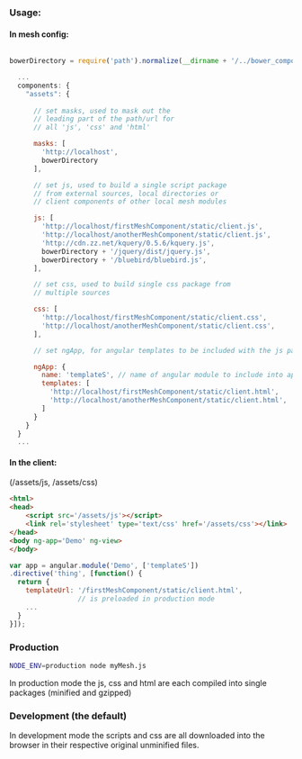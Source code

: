 ### Usage:

#### In mesh config:

```javascript

bowerDirectory = require('path').normalize(__dirname + '/../bower_components');

  ...
  components: {
    "assets": {
      
      // set masks, used to mask out the
      // leading part of the path/url for
      // all 'js', 'css' and 'html'

      masks: [
        'http://localhost',
        bowerDirectory
      ],

      // set js, used to build a single script package
      // from external sources, local directories or
      // client components of other local mesh modules

      js: [
        'http://localhost/firstMeshComponent/static/client.js',
        'http://localhost/anotherMeshComponent/static/client.js',
        'http://cdn.zz.net/kquery/0.5.6/kquery.js',
        bowerDirectory + '/jquery/dist/jquery.js',
        bowerDirectory + '/bluebird/bluebird.js',
      ],

      // set css, used to build single css package from 
      // multiple sources

      css: [
        'http://localhost/firstMeshComponent/static/client.css',
        'http://localhost/anotherMeshComponent/static/client.css',
      ],

      // set ngApp, for angular templates to be included with the js package

      ngApp: {
        name: 'templateS', // name of angular module to include into app
        templates: [
          'http://localhost/firstMeshComponent/static/client.html',
          'http://localhost/anotherMeshComponent/static/client.html',
        ]
      }
    }
  }
  ...
```

#### In the client:

(/assets/js, /assets/css)

```html
<html>
<head>
    <script src='/assets/js'></script>
    <link rel='stylesheet' type='text/css' href='/assets/css'></link>
</head>
<body ng-app='Demo' ng-view>
</body>
```

```javascript
var app = angular.module('Demo', ['templateS'])
.directive('thing', [function() {
  return {
    templateUrl: '/firstMeshComponent/static/client.html',
                 // is preloaded in production mode
    ...
  }
}]);
```

### Production

```bash
NODE_ENV=production node myMesh.js
```
In production mode the js, css and html are each compiled into single packages (minified and gzipped)

### Development (the default)

In development mode the scripts and css are all downloaded into the browser in their respective original unminified files.

